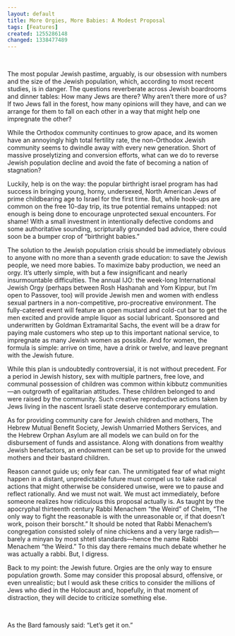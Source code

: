 ```yaml
---
layout: default
title: More Orgies, More Babies: A Modest Proposal
tags: [Features]
created: 1255286148
changed: 1338477489
---
```

<p>
	&nbsp;</p>
<p style="margin-top: 0px; margin-right: 0px; margin-bottom: 1em; margin-left: 0px; ">
	The most popular Jewish pastime, arguably, is our obsession with numbers and the size of the Jewish population, which, according to most recent studies, is in danger. The questions reverberate across Jewish boardrooms and dinner tables: How many Jews are there? Why aren&rsquo;t there more of us? If two Jews fall in the forest, how many opinions will they have, and can we arrange for them to fall on each other in a way that might help one impregnate the other?</p>
<p style="margin-top: 0px; margin-right: 0px; margin-bottom: 1em; margin-left: 0px; ">
	While the Orthodox community continues to grow apace, and its women have an annoyingly high total fertility rate, the non-Orthodox Jewish community seems to dwindle away with every new generation. Short of massive proselytizing and conversion efforts, what can we do to reverse Jewish population decline and avoid the fate of becoming a nation of stagnation?</p>
<p style="margin-top: 0px; margin-right: 0px; margin-bottom: 1em; margin-left: 0px; ">
	Luckily, help is on the way: the popular birthright israel program has had success in bringing young, horny, undersexed, North American Jews of prime childbearing age to Israel for the first time. But, while hook-ups are common on the free 10-day trip, its true potential remains untapped: not enough is being done to encourage unprotected sexual encounters. For shame! With a small investment in intentionally defective condoms and some authoritative sounding, scripturally grounded bad advice, there could soon be a bumper crop of &ldquo;birthright babies.&rdquo;</p>
<p style="margin-top: 0px; margin-right: 0px; margin-bottom: 1em; margin-left: 0px; ">
	The solution to the Jewish population crisis should be immediately obvious to anyone with no more than a seventh grade education: to save the Jewish people, we need more babies. To maximize baby production, we need an orgy. It&rsquo;s utterly simple, with but a few insignificant and nearly insurmountable difficulties. The annual IJO: the week-long International Jewish Orgy (perhaps between Rosh Hashanah and Yom Kippur, but I&rsquo;m open to Passover, too) will provide Jewish men and women with endless sexual partners in a non-competitive, pro-procreative environment. The fully-catered event will feature an open mustard and cold-cut bar to get the men excited and provide ample liquor as social lubricant. Sponsored and underwritten by Goldman Extramarital Sachs, the event will be a draw for paying male customers who step up to this important national service, to impregnate as many Jewish women as possible. And for women, the formula is simple: arrive on time, have a drink or twelve, and leave pregnant with the Jewish future.</p>
<p style="margin-top: 0px; margin-right: 0px; margin-bottom: 1em; margin-left: 0px; ">
	While this plan is undoubtedly controversial, it is not without precedent. For a period in Jewish history, sex with multiple partners, free love, and communal possession of children was common within kibbutz communities&mdash;an outgrowth of egalitarian attitudes. These children belonged to and were raised by the community. Such creative reproductive actions taken by Jews living in the nascent Israeli state deserve contemporary emulation.</p>
<p style="margin-top: 0px; margin-right: 0px; margin-bottom: 1em; margin-left: 0px; ">
	As for providing community care for Jewish children and mothers, The Hebrew Mutual Benefit Society, Jewish Unmarried Mothers Services, and the Hebrew Orphan Asylum are all models we can build on for the disbursement of funds and assistance. Along with donations from wealthy Jewish benefactors, an endowment can be set up to provide for the unwed mothers and their bastard children.</p>
<p style="margin-top: 0px; margin-right: 0px; margin-bottom: 1em; margin-left: 0px; ">
	Reason cannot guide us; only fear can. The unmitigated fear of what might happen in a distant, unpredictable future must compel us to take radical actions that might otherwise be considered unwise, were we to pause and reflect rationally. And we must not wait. We must act immediately, before someone realizes how ridiculous this proposal actually is. As taught by the apocryphal thirteenth century Rabbi Menachem &ldquo;the Weird&rdquo; of Chelm, &ldquo;The only way to fight the reasonable is with the unreasonable or, if that doesn&rsquo;t work, poison their borscht.&rdquo; It should be noted that Rabbi Menachem&rsquo;s congregation consisted solely of nine chickens and a very large radish&mdash;barely a minyan by most shtetl standards&mdash;hence the name Rabbi Menachem &ldquo;the Weird.&rdquo; To this day there remains much debate whether he was actually a rabbi. But, I digress.</p>
<p style="margin-top: 0px; margin-right: 0px; margin-bottom: 1em; margin-left: 0px; ">
	Back to my point: the Jewish future. Orgies are the only way to ensure population growth. Some may consider this proposal absurd, offensive, or even unrealistic; but I would ask these critics to consider the millions of Jews who died in the Holocaust and, hopefully, in that moment of distraction, they will decide to criticize something else.</p>
<p>
	&nbsp;</p>
<p>
	As the Bard famously said: &ldquo;Let&rsquo;s get it on.&rdquo;</p>

